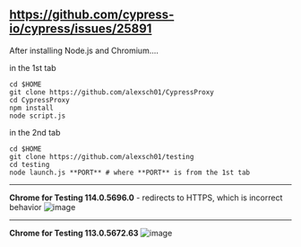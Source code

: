 https://github.com/cypress-io/cypress/issues/25891
---

After installing Node.js and Chromium....

in the 1st tab

```
cd $HOME
git clone https://github.com/alexsch01/CypressProxy
cd CypressProxy
npm install
node script.js
```

in the 2nd tab

```
cd $HOME
git clone https://github.com/alexsch01/testing
cd testing
node launch.js **PORT** # where **PORT** is from the 1st tab
```

---

**Chrome for Testing 114.0.5696.0** - redirects to HTTPS, which is incorrect behavior
![image](https://github.com/alexsch01/testing/assets/5721147/cccd298d-e0e4-4a79-8eea-7a77f04e10c2)

---

**Chrome for Testing 113.0.5672.63**
![image](https://github.com/alexsch01/testing/assets/5721147/e3c3c57f-ec2a-45e7-92cc-cd2ebcb57043)
